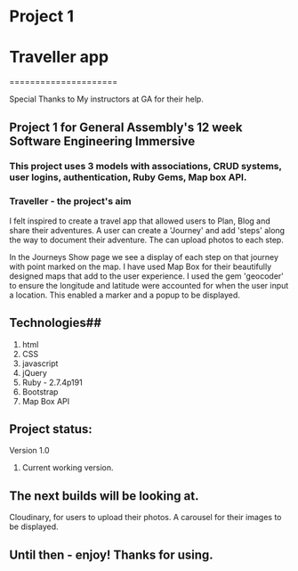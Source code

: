 # Project 1

# Traveller app #

=====================

Special Thanks to My instructors at GA for their help.

## Project 1 for General Assembly's 12 week Software Engineering Immersive ##

### This project uses 3 models with associations, CRUD systems, user logins, authentication, Ruby Gems, Map box API.

### Traveller - the project's aim ###


I felt inspired to create a travel app that allowed users to Plan, Blog and share their adventures.
A user can create a 'Journey' and add 'steps' along the way to document their adventure.
The can upload photos to each step.

In the Journeys Show page we see a display of each step on that journey with point marked on the map.
I have used Map Box for their beautifully designed maps that add to the user experience.
I used the gem 'geocoder' to ensure the longitude and latitude were accounted for when the user input a location.
This enabled a marker and a popup to be displayed.



## Technologies##


1. html
1. CSS
1. javascript
1. jQuery
1. Ruby - 2.7.4p191
1. Bootstrap
1. Map Box API


## Project status:

Version 1.0

1. Current working version.

## The next builds will be looking at.

Cloudinary, for users to upload their photos.
A carousel for their images to be displayed.

## Until then - enjoy! Thanks for using.

